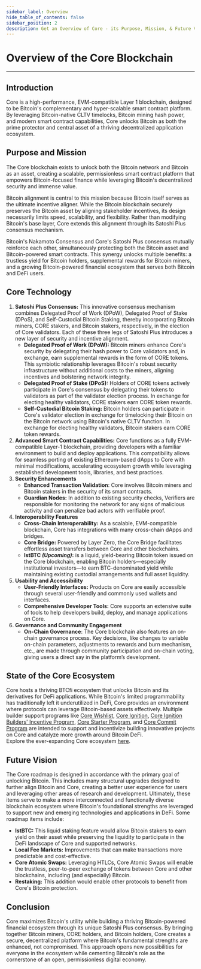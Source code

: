 ```yaml
---
sidebar_label: Overview
hide_table_of_contents: false
sidebar_position: 2
description: Get an Overview of Core - its Purpose, Mission, & Future Vision
---
```



# Overview of the Core Blockchain
---


## Introduction

Core is a high-performance, EVM-compatible Layer 1 blockchain, designed to be Bitcoin's complementary and hyper-scalable smart contract platform. By leveraging Bitcoin-native CLTV timelocks, Bitcoin mining hash power, and modern smart contract capabilities, Core unlocks Bitcoin as both the prime protector and central asset of a thriving decentralized application ecosystem.


## Purpose and Mission

The Core blockchain exists to unlock both the Bitcoin network and Bitcoin as an asset, creating a scalable, permissionless smart contract platform that empowers Bitcoin-focused finance while leveraging Bitcoin's decentralized security and immense value.

Bitcoin alignment is central to this mission because Bitcoin itself serves as the ultimate incentive aligner. While the Bitcoin blockchain securely preserves the Bitcoin asset by aligning stakeholder incentives, its design necessarily limits speed, scalability, and flexibility. Rather than modifying Bitcoin's base layer, Core extends this alignment through its Satoshi Plus consensus mechanism.

Bitcoin's Nakamoto Consensus and Core's Satoshi Plus consensus mutually reinforce each other, simultaneously protecting both the Bitcoin asset and Bitcoin-powered smart contracts. This synergy unlocks multiple benefits: a trustless yield for Bitcoin holders, supplemental rewards for Bitcoin miners, and a growing Bitcoin-powered financial ecosystem that serves both Bitcoin and DeFi users.

## Core Technology

1. **Satoshi Plus Consensus:** This innovative consensus mechanism combines Delegated Proof of Work (DPoW), Delegated Proof of Stake (DPoS), and Self-Custodial Bitcoin Staking, thereby incorporating Bitcoin miners, CORE stakers, and Bitcoin stakers, respectively, in the election of Core validators. Each of these three legs of Satoshi Plus introduces a new layer of security and incentive alignment.  
   * **Delegated Proof of Work (DPoW):** Bitcoin miners enhance Core's security by delegating their hash power to Core validators and, in exchange, earn supplemental rewards in the form of CORE tokens. This symbiotic relationship leverages Bitcoin's robust security infrastructure without additional costs to the miners, aligning incentives and bolstering network integrity.  
   * **Delegated Proof of Stake (DPoS):** Holders of CORE tokens actively participate in Core's consensus by delegating their tokens to validators as part of the validator election process. In exchange for electing healthy validators, CORE stakers earn CORE token rewards. 
   * **Self-Custodial Bitcoin Staking:** Bitcoin holders can participate in Core's validator election in exchange for timelocking their Bitcoin on the Bitcoin network using Bitcoin's native CLTV function. In exchange for electing healthy validators, Bitcoin stakers earn CORE token rewards.
2. **Advanced Smart Contract Capabilities:** Core functions as a fully EVM-compatible Layer-1 blockchain, providing developers with a familiar environment to build and deploy applications. This compatibility allows for seamless porting of existing Ethereum-based dApps to Core with minimal modifications, accelerating ecosystem growth while leveraging established development tools, libraries, and best practices.
3. **Security Enhancements**  
   * **Enhanced Transaction Validation**: Core involves Bitcoin miners and Bitcoin stakers in the security of its smart contracts.  
   * **Guardian Nodes:** In addition to existing security checks, Verifiers are responsible for monitoring the network for any signs of malicious activity and can penalize bad actors with verifiable proof.  
4. **Interoperability Features**  
   * **Cross-Chain Interoperability:** As a scalable, EVM-compatible blockchain, Core has integrations with many cross-chain dApps and bridges.  
   * **Core Bridge:** Powered by Layer Zero, the Core Bridge facilitates effortless asset transfers between Core and other blockchains.  
   * **lstBTC *(Upcoming)*:** is a liquid, yield-bearing Bitcoin token issued on the Core blockchain, enabling Bitcoin holders—especially institutional investors—to earn BTC-denominated yield while maintaining existing custodial arrangements and full asset liquidity.  
5. **Usability and Accessibility**  
   * **User-Friendly Interfaces:** Products on Core are easily accessible through several user-friendly and commonly used wallets and interfaces.
   * **Comprehensive Developer Tools:** Core supports an extensive suite of tools to help developers build, deploy, and manage applications on Core.  
6. **Governance and Community Engagement**  
   * **On-Chain Governance**: The Core blockchain also features an on-chain governance process. Key decisions, like changes to variable on-chain parameters, adjustments to rewards and burn mechanism, etc., are made through community participation and on-chain voting, giving users a direct say in the platform’s development.  

## State of the Core Ecosystem

Core hosts a thriving BTCfi ecosystem that unlocks Bitcoin and its derivatives for DeFi applications. While Bitcoin's limited programmability has traditionally left it underutilized in DeFi, Core provides an environment where protocols can leverage Bitcoin-based assets effectively. Multiple builder support programs like [Core Wishlist](https://github.com/coredao-org/core-community-contributions/blob/main/Core-Wishlist.md), [Core Ignition](https://ignition.coredao.org/), [Core Ignition Builders' Incentive Program](https://coredao.org/initiatives/incentiveprogram), [Core Starter Program](https://coredao.org/initiatives/corestarterprogram), and [Core Commit Program](https://coredao.org/initiatives/commit-program) are intended to support and incentivize building innovative projects on Core and catalyze more growth around Bitcoin DeFi.  
Explore the ever-expanding Core ecosystem [here](https://coredao.org/explore/ecosystem).

## Future Vision

The Core roadmap is designed in accordance with the primary goal of unlocking Bitcoin. This includes many structural upgrades designed to further align Bitcoin and Core, creating a better user experience for users and leveraging other areas of research and development. Ultimately, these items serve to make a more interconnected and functionally diverse blockchain ecosystem where Bitcoin's foundational strengths are leveraged to support new and emerging technologies and applications in DeFi. Some roadmap items include:

* **lstBTC:** This liquid staking feature would allow Bitcoin stakers to earn yield on their asset while preserving the liquidity to participate in the DeFi landscape of Core and supported networks.  
* **Local Fee Markets:** Improvements that can make transactions more predictable and cost-effective. 
* **Core Atomic Swaps:** Leveraging HTLCs, Core Atomic Swaps will enable the trustless, peer-to-peer exchange of tokens between Core and other blockchains, including (and especially) Bitcoin.  
* **Restaking:** This addition would enable other protocols to benefit from Core's Bitcoin protection.

## Conclusion

Core maximizes Bitcoin's utility while building a thriving Bitcoin-powered financial ecosystem through its unique Satoshi Plus consensus. By bringing together Bitcoin miners, CORE holders, and Bitcoin holders, Core creates a secure, decentralized platform where Bitcoin's fundamental strengths are enhanced, not compromised. This approach opens new possibilities for everyone in the ecosystem while cementing Bitcoin's role as the cornerstone of an open, permissionless digital economy.